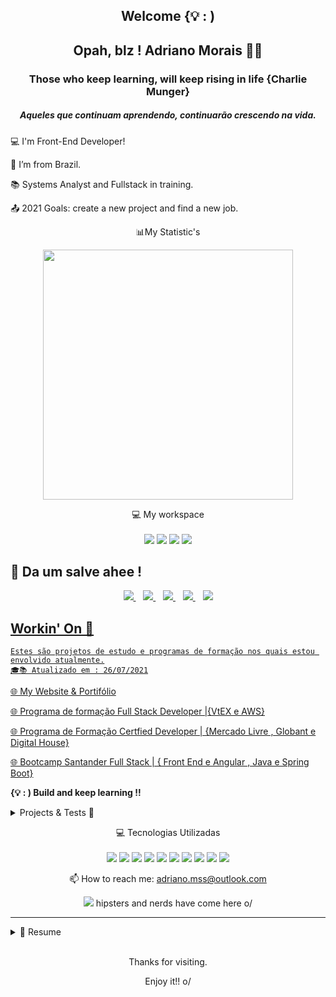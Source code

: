 
<h2 align='center'>
  Welcome {💡 : )
</h2> 
<h2 align='center'>
  Opah, blz ! Adriano Morais  👨‍💻
</h2>

<h3 align="center">
Those who keep learning, will keep rising in life  {Charlie Munger}
</h3>
<h5 align="center" >Aqueles que continuam aprendendo, continuarão crescendo na vida.</h5>

:computer: I'm Front-End Developer!

:house_with_garden: I’m from Brazil.

:books: Systems Analyst and Fullstack in training.

:outbox_tray: 2021 Goals: create a new project and find a new job.

<p align='center'>
  📊My Statistic's</p>
<p align='center'>
 <a href="#"><img src="https://github-readme-stats.vercel.app/api?username=adrianomss&show_icons=true&count_private=true&theme=blue" width="400"></a>
 </p>
<p align='center'>
  💻 My workspace<br/><br/>
  <img src="https://img.shields.io/badge/windows-%230078D6.svg?&style=for-the-badge&logo=windows&logoColor=white" />
  <img src="https://img.shields.io/badge/intel-core%20i7%206th-%230071C5.svg?&style=for-the-badge&logo=intel&logoColor=white" />
  <img src="https://img.shields.io/badge/RAM-8GB-%230071C5.svg?&style=for-the-badge&logoColor=white" />
  <img src="https://img.shields.io/badge/nvidia-gtx%201650-%2376B900.svg?&style=for-the-badge&logo=nvidia&logoColor=white" />
</p>

## 💬 Da um salve ahee ! 

<p align='center'>  
  <a href="https://www.linkedin.com/in/adriano-morais-10570167/">
    <img src="https://img.shields.io/badge/linkedin-%230077B5.svg?&style=for-the-badge&logo=linkedin&logoColor=white" />
  </a>&nbsp;&nbsp;
  <a href="https://instagram.com/adriano.mss">
    <img src="https://img.shields.io/badge/instagram-%23E4405F.svg?&style=for-the-badge&logo=instagram&logoColor=white" />
      </a>&nbsp;&nbsp;
  <a href="https://api.whatsapp.com/send?phone=5566999890940">
    <img src="https://img.shields.io/badge/WhatsApp-25D366F.svg?&style=for-the-badge&logo=Whatsapp&logoColor=white" />  
          </a>&nbsp;&nbsp;
  <a href="https://t.me/adrianomss">
    <img src="https://img.shields.io/badge/Telegram-2CA5E0.svg?&style=for-the-badge&logo=telegram&logoColor=white" />   
              </a>&nbsp;&nbsp;
  <a href='mailto:adriano.mss@outlook.com'>
    <img src="https://img.shields.io/badge/Meu email-0078D4.svg?&style=for-the-badge&logo=microsoft-outlook&logoColor=white"/>  
    </p>
    
## Workin' On  🔭
```
Estes são projetos de estudo e programas de formação nos quais estou envolvido atualmente.
🎓📚 Atualizado em : 26/07/2021
```
<p align='left'>
<a href="https://bincode.com.br/">🌐 My Website & Portifólio</a>
</p>

<p align='left'>
<a href="https://www.hiringcoders.com.br/">🌐 Programa de formação Full Stack Developer |{VtEX e AWS}</a>
</p>

<p align='left'>
<a href="https://assets.digitalhouse.com/content/br/course/certified-tech-developer-parttime.pdf">🌐 Programa de Formação Certfied Developer | {Mercado Livre , Globant e Digital House}</a>
</p>
<p align='left'>
<a href="https://web.digitalinnovation.one/track/santander-fullstack-developer?tab=path">🌐 Bootcamp Santander Full Stack | { Front End e Angular , Java e Spring Boot}</a>
</p>


**{💡 : ) Build and keep learning !!**
<details>
  <summary>Projects & Tests  🚀</summary>
   
```
Estes são projetos que desenvolvi recentemente nas linguagens das quais tenho conhecimento.
```
<hr>

**Aplicação SPA para Perguntas Anônimas**
* Repositório:https://github.com/adrianomss/iquest
<hr>

**LandingPage HiringCoders- Desafio Front-End**
* Repositório:https://github.com/adrianomss/hiringCoreders
* Deploy:https://amazing-curie-329dfb.netlify.app 

<hr>

**Formulário  e Layouts**
 * Repositório:https://github.com/adrianomss/credere-frontEnd-test

<hr>

**App SPA-Todo List**
* Api:https://todo-api-todolist.herokuapp.com/api/todos
* Repositório:https://github.com/adrianomss/todoList-advance-js
* Deploy:https://adrianomss.github.io/

<hr>

**Ecommerce : Formulário e Coontrole de produtos**
* Repositório:https://amazing-curie-329dfb.netlify.app
* Deploy:https://amazing-curie-329dfb.netlify.app
</details>
<p align='center'>
  💻 Tecnologias Utilizadas <br/><br/>
  <img src="https://img.shields.io/badge/HTML5-E34F26?style=for-the-badge&logo=html5&logoColor=white"/>
  <img src="https://img.shields.io/badge/JavaScript-F7DF1E?style=for-the-badge&logo=javascript&logoColor=black" />
  <img src="https://img.shields.io/badge/CSS3-1572B6?style=for-the-badge&logo=css3&logoColor=white" />
  <img src="https://img.shields.io/badge/Angular-DD0031?style=for-the-badge&logo=angular&logoColor=white" />
    <img src="https://img.shields.io/badge/Bootstrap-563D7C?style=for-the-badge&logo=bootstrap&logoColor=white" />
      <img src="https://img.shields.io/badge/npm-CB3837?style=for-the-badge&logo=npm&logoColor=white" />
        <img src="https://img.shields.io/badge/React-20232A?style=for-the-badge&logo=react&logoColor=61DAFB" />
                <img src="https://img.shields.io/badge/Heroku-430098?style=for-the-badge&logo=heroku&logoColor=white" />
                        <img src="https://img.shields.io/badge/Spring_Boot-F2F4F9?style=for-the-badge&logo=spring-boot" />
                                <img src="  
https://img.shields.io/badge/Node.js-339933?style=for-the-badge&logo=nodedotjs&logoColor=white" />
</p>

<p align='center'>
  📫 How to reach me: <a href='mailto:alexandreslima@outlook.com'>adriano.mss@outlook.com</a
</p>
<p align='center'>
  <a href="#"><img src="https://badges.pufler.dev/visits/adrianomss/adrianomss"></a> hipsters and nerds have come here  o/
</p>

-----
<details>
  <summary>📃 Resume</summary>


## Education

- 📖 **Analise e Desenvolvimento de Sistemas**\
📆 2015 - 2017\
📍 **Universidade Paulista** - Altamira-Pa, Brazil

- 📖 **Tecnico em Informática**\
📆 2018 - 2020\
📍 **Instituto de Educação Ciencia e Tecnologia -PA** - Alto Araguaia-Mt, Brazil

- 📖 **Ciências da Computação**\
📆 2018 - 2023\
📍 **Universidade Estadual de Mato Grosso** - Alto Araguaia-Mt, Brazil

## Experience

<img align="right" src="https://img.shields.io/badge/Wordpress-3498DB?logo=wordpress&logoColor=white" />
<img align="right" src="https://img.shields.io/badge/html5-E34F26?logo=html5&logoColor=white" />
<img align="right" src="https://img.shields.io/badge/css3-1572B6?logo=css3&logoColor=white" />
<img align="right" src="https://img.shields.io/badge/bootstrap-563D7C?logo=bootstrap&logoColor=white" />
<img align="right" src="https://img.shields.io/badge/Windows-0078D6?logo=windows&logoColor=white" />
<img align="right" src="https://img.shields.io/badge/Microsoft%20Excel-217346?logo=microsoft-excel&logoColor=white" />

<img align="right" src="https://img.shields.io/badge/Microsoft%20Office-D83B01?logo=microsoft-office&logoColor=white" />
</details>
&nbsp;&nbsp;
<p align="center">
 Thanks for visiting.
</p>
<p align="center">
Enjoy it!! o/
</p>

